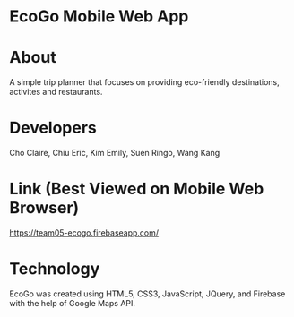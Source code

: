 # EcoGo Mobile Web App

# About 
A simple trip planner that focuses on providing eco-friendly destinations, activites and restaurants. 

# Developers
Cho   Claire,
Chiu  Eric,
Kim	  Emily,
Suen	Ringo,
Wang	Kang

# Link (Best Viewed on Mobile Web Browser)
https://team05-ecogo.firebaseapp.com/
 
# Technology
EcoGo was created using HTML5, CSS3, JavaScript, JQuery, and Firebase with the help of Google Maps API.

